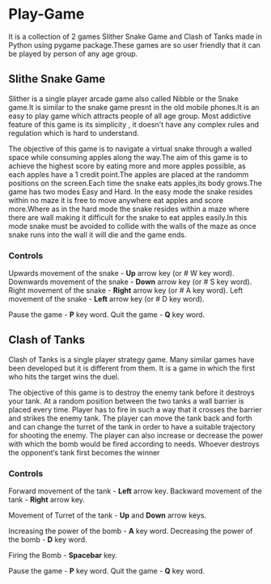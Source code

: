 # Play-Game
It is a collection of 2 games Slither Snake Game and Clash of Tanks made in Python using pygame package.These games are so user friendly that it can be played by person of any age group.


## Slithe Snake Game
Slither is a single player arcade game also called Nibble or the Snake game.It is similar to the snake game presnt in the old mobile phones.It is an easy to play game which attracts people of all age group. Most addictive feature of this game is its simplicity , it doesn't have any complex rules and regulation which is hard to understand.

The objective of this game is to navigate a virtual snake through a walled space while consuming apples along the way.The aim of this game is to achieve the highest score by eating more and more apples possible, as each apples have a 1 credit point.The apples are placed at the randomm positions on the screen.Each time the snake eats apples,its body grows.The game has two modes Easy and Hard. In the easy mode the snake resides within no maze it is free to move anywhere eat apples and score more.Where as in the hard mode the snake resides within a maze where there are wall making it difficult for the snake to eat apples easily.In this mode snake must be avoided to collide with the walls of the maze as once snake runs into the wall it will die and the game ends.

### Controls
Upwards movement of the snake   - **Up** arrow key (or # W key word).
Downwards movement of the snake - **Down** arrow key (or # S key word).
Right movement of the snake     - **Right** arrow key (or # A key word).
Left movement of the snake      - **Left** arrow key (or # D key word).

Pause the game  - **P** key word.
Quit the game   - **Q** key word.


## Clash of Tanks
Clash of Tanks is a single player strategy game. Many similar games have been developed but it is different from them. It is a game in which the first who hits the target wins the duel.

The objective of this game is to destroy the enemy tank before it destroys your tank. At a random position between the two tanks a wall barrier is placed every time. Player has to fire in such a way that it crosses the barrier and strikes the enemy tank. The player can move the tank back and forth and can change the turret of the tank in order to have a suitable trajectory for shooting the enemy. The player can also increase or decrease the power with which the bomb would be fired according to needs. Whoever destroys the opponent‘s tank first becomes the winner

### Controls
Forward movement of the tank  - **Left** arrow key.
Backward movement of the tank - **Right** arrow key.

Movement of Turret of the tank - **Up** and **Down** arrow keys.

Increasing the power of the bomb  - **A** key word.
Decreasing the power of the bomb  - **D** key word.

Firing the Bomb - **Spacebar** key.

Pause the game  - **P** key word.
Quit the game   - **Q** key word.
